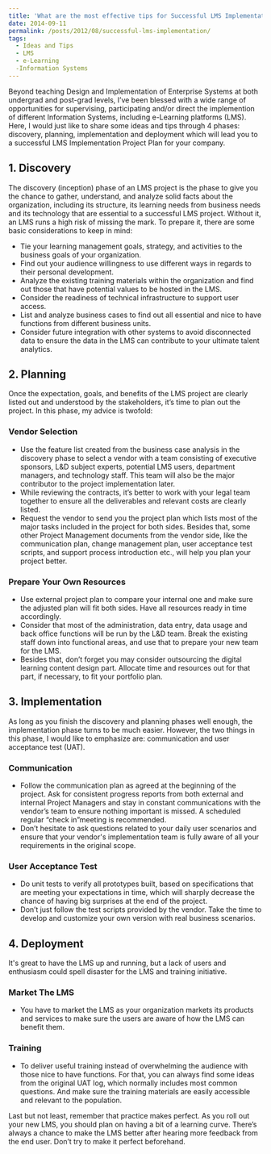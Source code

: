 ```yaml
---
title: 'What are the most effective tips for Successful LMS Implementation as a the main Learning & Development tool?'
date: 2014-09-11
permalink: /posts/2012/08/successful-lms-implementation/
tags:
  - Ideas and Tips
  - LMS
  - e-Learning
  -Information Systems
---
```




Beyond teaching Design and Implementation of Enterprise Systems at both undergrad and post-grad levels, I’ve been blessed with a wide range of opportunities for supervising, participating and/or direct the implemention of different Information Systems, including e-Learning platforms (LMS). Here, I would just like to share some ideas and tips through 4 phases: discovery, planning, implementation and deployment which will lead you to a successful LMS Implementation Project Plan for your company. 

## 1. Discovery 
The discovery (inception) phase of an LMS project is the phase to give you the chance to gather, understand, and analyze solid facts about the organization, including its structure, its learning needs from business needs and its technology that are essential to a successful LMS project. Without it, an LMS runs a high risk of missing the mark. To prepare it, there are some basic considerations to keep in mind: 
* Tie your learning management goals, strategy, and activities to the business goals of your organization. 
* Find out your audience willingness to use different ways in regards to their personal development. 
* Analyze the existing training materials within the organization and find out those that have potential values to be hosted in the LMS. 
* Consider the readiness of technical infrastructure to support user access. 
* List and analyze business cases to find out all essential and nice to have functions from different business units. 
* Consider future integration with other systems to avoid disconnected data to ensure the data in the LMS can contribute to your ultimate talent analytics. 

## 2. Planning 
Once the expectation, goals, and benefits of the LMS project are clearly listed out and understood by the stakeholders, it’s time to plan out the project. In this phase, my advice is twofold: 

### Vendor Selection
* Use the feature list created from the business case analysis in the discovery phase to select a vendor with a team consisting of executive sponsors, L&D subject experts, potential LMS users, department managers, and technology staff. This team will also be the major contributor to the project implementation later. 
* While reviewing the contracts, it’s better to work with your legal team together to ensure all the deliverables and relevant costs are clearly listed. 
* Request the vendor to send you the project plan which lists most of the major tasks included in the project for both sides. Besides that, some other Project Management documents from the vendor side, like the communication plan, change management plan, user acceptance test scripts, and support process introduction etc., will help you plan your project better. 

### Prepare Your Own Resources
* Use external project plan to compare your internal one and make sure the adjusted plan will fit both sides. Have all resources ready in time accordingly.
* Consider that most of the administration, data entry, data usage and back office functions will be run by the L&D team. Break the existing staff down into functional areas, and use that to prepare your new team for the LMS. 
* Besides that, don’t forget you may consider outsourcing the digital learning content design part. Allocate time and resources out for that part, if necessary, to fit your portfolio plan. 

## 3. Implementation 
As long as you finish the discovery and planning phases well enough, the implementation phase turns to be much easier. However, the two things in this phase, I would like to emphasize are: communication and user acceptance test (UAT). 

### Communication
* Follow the communication plan as agreed at the beginning of the project. Ask for consistent progress reports from both external and internal Project Managers and stay in constant communications with the vendor’s team to ensure nothing important is missed. A scheduled regular “check in”meeting is recommended.
*  Don’t hesitate to ask questions related to your daily user scenarios and ensure that your vendor's implementation team is fully aware of all your requirements in the original scope. 

### User Acceptance Test  
* Do unit tests to verify all prototypes built, based on specifications that are meeting your expectations in time, which will sharply decrease the chance of having big surprises at the end of the project.
* Don’t just follow the test scripts provided by the vendor. Take the time to develop and customize your own version with real business scenarios. 

## 4. Deployment 
It's great to have the LMS up and running, but a lack of users and enthusiasm could spell disaster for the LMS and training initiative. 

### Market The LMS
* You have to market the LMS as your organization markets its products and services to make sure the users are aware of how the LMS can benefit them. 

### Training
* To deliver useful training instead of overwhelming the audience with those nice to have functions. For that, you can always find some ideas from the original UAT log, which normally includes most common questions. And make sure the training materials are easily accessible and relevant to the population.

Last but not least, remember that practice makes perfect. As you roll out your new LMS, you should plan on having a bit of a learning curve. There’s always a chance to make the LMS better after hearing more feedback from the end user. Don’t try to make it perfect beforehand.
